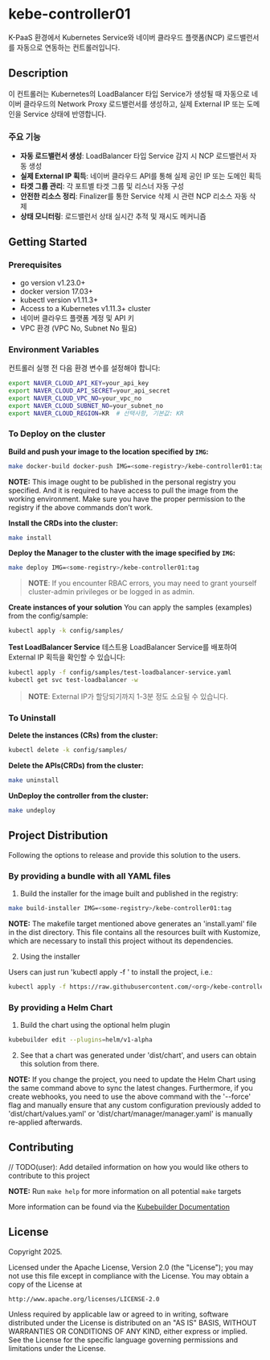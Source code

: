 # kebe-controller01

K-PaaS 환경에서 Kubernetes Service와 네이버 클라우드 플랫폼(NCP) 로드밸런서를 자동으로 연동하는 컨트롤러입니다.

## Description

이 컨트롤러는 Kubernetes의 LoadBalancer 타입 Service가 생성될 때 자동으로 네이버 클라우드의 Network Proxy 로드밸런서를 생성하고, 실제 External IP 또는 도메인을 Service 상태에 반영합니다. 

### 주요 기능

- **자동 로드밸런서 생성**: LoadBalancer 타입 Service 감지 시 NCP 로드밸런서 자동 생성
- **실제 External IP 획득**: 네이버 클라우드 API를 통해 실제 공인 IP 또는 도메인 획득
- **타겟 그룹 관리**: 각 포트별 타겟 그룹 및 리스너 자동 구성
- **안전한 리소스 정리**: Finalizer를 통한 Service 삭제 시 관련 NCP 리소스 자동 삭제
- **상태 모니터링**: 로드밸런서 상태 실시간 추적 및 재시도 메커니즘

## Getting Started

### Prerequisites
- go version v1.23.0+
- docker version 17.03+
- kubectl version v1.11.3+
- Access to a Kubernetes v1.11.3+ cluster
- 네이버 클라우드 플랫폼 계정 및 API 키
- VPC 환경 (VPC No, Subnet No 필요)

### Environment Variables

컨트롤러 실행 전 다음 환경 변수를 설정해야 합니다:

```bash
export NAVER_CLOUD_API_KEY=your_api_key
export NAVER_CLOUD_API_SECRET=your_api_secret
export NAVER_CLOUD_VPC_NO=your_vpc_no
export NAVER_CLOUD_SUBNET_NO=your_subnet_no
export NAVER_CLOUD_REGION=KR  # 선택사항, 기본값: KR
```

### To Deploy on the cluster
**Build and push your image to the location specified by `IMG`:**

```sh
make docker-build docker-push IMG=<some-registry>/kebe-controller01:tag
```

**NOTE:** This image ought to be published in the personal registry you specified.
And it is required to have access to pull the image from the working environment.
Make sure you have the proper permission to the registry if the above commands don’t work.

**Install the CRDs into the cluster:**

```sh
make install
```

**Deploy the Manager to the cluster with the image specified by `IMG`:**

```sh
make deploy IMG=<some-registry>/kebe-controller01:tag
```

> **NOTE**: If you encounter RBAC errors, you may need to grant yourself cluster-admin
privileges or be logged in as admin.

**Create instances of your solution**
You can apply the samples (examples) from the config/sample:

```sh
kubectl apply -k config/samples/
```

**Test LoadBalancer Service**
테스트용 LoadBalancer Service를 배포하여 External IP 획득을 확인할 수 있습니다:

```sh
kubectl apply -f config/samples/test-loadbalancer-service.yaml
kubectl get svc test-loadbalancer -w
```

>**NOTE**: External IP가 할당되기까지 1-3분 정도 소요될 수 있습니다.

### To Uninstall
**Delete the instances (CRs) from the cluster:**

```sh
kubectl delete -k config/samples/
```

**Delete the APIs(CRDs) from the cluster:**

```sh
make uninstall
```

**UnDeploy the controller from the cluster:**

```sh
make undeploy
```

## Project Distribution

Following the options to release and provide this solution to the users.

### By providing a bundle with all YAML files

1. Build the installer for the image built and published in the registry:

```sh
make build-installer IMG=<some-registry>/kebe-controller01:tag
```

**NOTE:** The makefile target mentioned above generates an 'install.yaml'
file in the dist directory. This file contains all the resources built
with Kustomize, which are necessary to install this project without its
dependencies.

2. Using the installer

Users can just run 'kubectl apply -f <URL for YAML BUNDLE>' to install
the project, i.e.:

```sh
kubectl apply -f https://raw.githubusercontent.com/<org>/kebe-controller01/<tag or branch>/dist/install.yaml
```

### By providing a Helm Chart

1. Build the chart using the optional helm plugin

```sh
kubebuilder edit --plugins=helm/v1-alpha
```

2. See that a chart was generated under 'dist/chart', and users
can obtain this solution from there.

**NOTE:** If you change the project, you need to update the Helm Chart
using the same command above to sync the latest changes. Furthermore,
if you create webhooks, you need to use the above command with
the '--force' flag and manually ensure that any custom configuration
previously added to 'dist/chart/values.yaml' or 'dist/chart/manager/manager.yaml'
is manually re-applied afterwards.

## Contributing
// TODO(user): Add detailed information on how you would like others to contribute to this project

**NOTE:** Run `make help` for more information on all potential `make` targets

More information can be found via the [Kubebuilder Documentation](https://book.kubebuilder.io/introduction.html)

## License

Copyright 2025.

Licensed under the Apache License, Version 2.0 (the "License");
you may not use this file except in compliance with the License.
You may obtain a copy of the License at

    http://www.apache.org/licenses/LICENSE-2.0

Unless required by applicable law or agreed to in writing, software
distributed under the License is distributed on an "AS IS" BASIS,
WITHOUT WARRANTIES OR CONDITIONS OF ANY KIND, either express or implied.
See the License for the specific language governing permissions and
limitations under the License.

